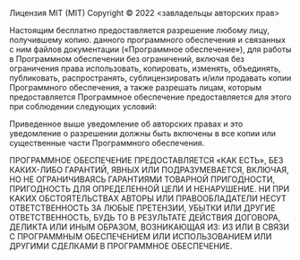 Лицензия MIT (MIT)
Copyright © 2022 <завладельцы авторских прав>

Настоящим бесплатно предоставляется разрешение любому лицу, получившему копию. данного программного обеспечения и связанных с ним файлов документации («Программное обеспечение»), для работы в Программном обеспечении без ограничений, включая без ограничения права использовать, копировать, изменять, объединять, публиковать, распространять, сублицензировать и/или продавать копии Программного обеспечения, а также разрешать лицам, которым предоставляется Программное обеспечение предоставляется для этого при соблюдении следующих условий:

Приведенное выше уведомление об авторских правах и это уведомление о разрешении должны быть включены в все копии или существенные части Программного обеспечения.

ПРОГРАММНОЕ ОБЕСПЕЧЕНИЕ ПРЕДОСТАВЛЯЕТСЯ «КАК ЕСТЬ», БЕЗ КАКИХ-ЛИБО ГАРАНТИЙ, ЯВНЫХ ИЛИ ПОДРАЗУМЕВАЕТСЯ, ВКЛЮЧАЯ, НО НЕ ОГРАНИЧИВАЯСЬ ГАРАНТИЯМИ ТОВАРНОЙ ПРИГОДНОСТИ, ПРИГОДНОСТЬ ДЛЯ ОПРЕДЕЛЕННОЙ ЦЕЛИ И НЕНАРУШЕНИЕ. НИ ПРИ КАКИХ ОБСТОЯТЕЛЬСТВАХ АВТОРЫ ИЛИ ПРАВООБЛАДАТЕЛИ НЕСУТ ОТВЕТСТВЕННОСТЬ ЗА ЛЮБЫЕ ПРЕТЕНЗИИ, УБЫТКИ ИЛИ ДРУГИЕ ОТВЕТСТВЕННОСТЬ, БУДЬ ТО В РЕЗУЛЬТАТЕ ДЕЙСТВИЯ ДОГОВОРА, ДЕЛИКТА ИЛИ ИНЫМ ОБРАЗОМ, ВОЗНИКАЮЩАЯ ИЗ: ИЗ ИЛИ В СВЯЗИ С ПРОГРАММНЫМ ОБЕСПЕЧЕНИЕМ ИЛИ ИСПОЛЬЗОВАНИЕМ ИЛИ ДРУГИМИ СДЕЛКАМИ В ПРОГРАММНОЕ ОБЕСПЕЧЕНИЕ.